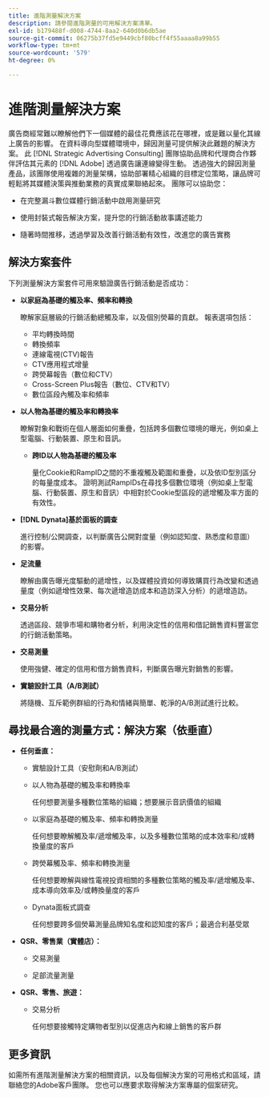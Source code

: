 ```yaml
---
title: 進階測量解決方案
description: 請參閱進階測量的可用解決方案清單。
exl-id: b179488f-d008-4744-8aa2-640d0b6db5ae
source-git-commit: 06275b37fd5e9449cbf80bcff4f55aaaa8a99b55
workflow-type: tm+mt
source-wordcount: '579'
ht-degree: 0%

---
```


# 進階測量解決方案

廣告商經常難以瞭解他們下一個媒體的最佳花費應該花在哪裡，或是難以量化其線上廣告的影響。 在資料導向型媒體環境中，歸因測量可提供解決此難題的解決方案。 此 [!DNL Strategic Advertising Consulting] 團隊協助品牌和代理商合作夥伴評估其元素的 [!DNL Adobe] 透過廣告讓連線變得生動。 透過強大的歸因測量產品，該團隊使用複雜的測量架構，協助部署精心組織的目標定位策略，讓品牌可輕鬆將其媒體決策與推動業務的真實成果聯絡起來。 團隊可以協助您：

* 在完整漏斗數位媒體行銷活動中啟用測量研究

* 使用封裝式報告解決方案，提升您的行銷活動故事講述能力

* 隨著時間推移，透過學習及改善行銷活動有效性，改進您的廣告實務

## 解決方案套件

下列測量解決方案套件可用來驗證廣告行銷活動是否成功：

* **以家庭為基礎的觸及率、頻率和轉換**

  瞭解家庭層級的行銷活動總觸及率，以及個別熒幕的貢獻。 報表選項包括：

   * 平均轉換時間
   * 轉換頻率
   * 連線電視(CTV)報告
   * CTV應用程式增量
   * 跨熒幕報告（數位和CTV）
   * Cross-Screen Plus報告（數位、CTV和TV）
   * 數位區段內觸及率和頻率

* **以人物為基礎的觸及率和轉換率**

  瞭解對象和戰術在個人層面如何重疊，包括跨多個數位環境的曝光，例如桌上型電腦、行動裝置、原生和音訊。

   * **跨ID以人物為基礎的觸及率**

     量化Cookie和RampID之間的不重複觸及範圍和重疊，以及依ID型別區分的每量度成本。 證明測試RampIDs在尋找多個數位環境（例如桌上型電腦、行動裝置、原生和音訊）中相對於Cookie型區段的遞增觸及率方面的有效性。

* **[!DNL Dynata]基於面板的調查**

  進行控制/公開調查，以判斷廣告公開對度量（例如認知度、熟悉度和意圖）的影響。

* **足流量**

  瞭解由廣告曝光度驅動的遞增性，以及媒體投資如何導致購買行為改變和透過量度（例如遞增性效果、每次遞增造訪成本和造訪深入分析）的遞增造訪。

* **交易分析**

  透過區段、競爭市場和購物者分析，利用決定性的信用和借記銷售資料豐富您的行銷活動策略。

* **交易測量**

  使用強健、確定的信用和借方銷售資料，判斷廣告曝光對銷售的影響。

* **實驗設計工具（A/B測試）**

  將隨機、互斥範例群組的行為和情緒與簡單、乾淨的A/B測試進行比較。

## 尋找最合適的測量方式：解決方案（依垂直）

* **任何垂直：**

   * 實驗設計工具（安慰劑和A/B測試）

   * 以人物為基礎的觸及率和轉換率

     任何想要測量多種數位策略的組織；想要展示音訊價值的組織

   * 以家庭為基礎的觸及率、頻率和轉換測量

     任何想要瞭解觸及率/遞增觸及率，以及多種數位策略的成本效率和/或轉換量度的客戶

   * 跨熒幕觸及率、頻率和轉換測量

     任何想要瞭解與線性電視投資相關的多種數位策略的觸及率/遞增觸及率、成本導向效率及/或轉換量度的客戶

   * Dynata面板式調查

     任何想要跨多個熒幕測量品牌知名度和認知度的客戶；最適合利基受眾

* **QSR、零售業（實體店）：**

   * 交易測量

   * 足部流量測量

* **QSR、零售、旅遊：**

   * 交易分析

     任何想要接觸特定購物者型別以促進店內和線上銷售的客戶群

## 更多資訊

如需所有進階測量解決方案的相關資訊，以及每個解決方案的可用格式和區域，請聯絡您的Adobe客戶團隊。 您也可以應要求取得解決方案專屬的個案研究。
